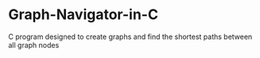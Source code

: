 # Graph-Navigator-in-C
C program designed to create graphs and find the shortest paths between all graph nodes
